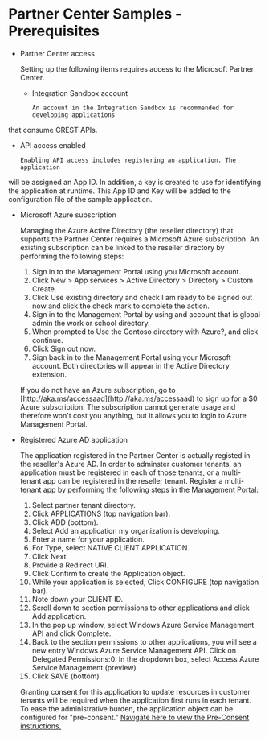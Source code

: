 ﻿# Partner Center Samples - Prerequisites

- Partner Center access

    Setting up the following items requires access to the Microsoft Partner Center.

  - Integration Sandbox account

        An account in the Integration Sandbox is recommended for developing applications 
that consume CREST APIs.

  - API access enabled

        Enabling API access includes registering an application. The application 
will be assigned an App ID. In addition, a key is created to use for identifying 
the application at runtime. This App ID and Key will be added to the configuration 
file of the sample application.

- Microsoft Azure subscription  

    Managing the Azure Active Directory (the reseller directory) that supports the Partner Center 
requires a Microsoft Azure subscription. An existing subscription can be linked to the reseller 
directory by performing the following steps:

  1. Sign in to the Management Portal using you Microsoft account.
  2. Click New > App services > Active Directory > Directory > Custom Create.
  3. Click Use existing directory and check I am ready to be signed out now and click the check mark 
to complete the action.
  4. Sign in to the Management Portal by using and account that is global admin the work or school 
directory.
  5. When prompted to Use the Contoso directory with Azure?, and click continue.
  6. Click Sign out now.
  7. Sign back in to the Management Portal using your Microsoft account. Both directories will appear 
in the Active Directory extension.

    If you do not have an Azure subscription, go to [http://aka.ms/accessaad](http://aka.ms/accessaad) to sign up for a $0 Azure 
subscription. The subscription cannot generate usage and therefore won't cost you anything, but it 
allows you to login to Azure Management Portal.

- Registered Azure AD application

    The application registered in the Partner Center is actually registed in the reseller's Azure AD.
In order to adminster customer tenants, an application must be registered in each of those tenants, or
a multi-tenant app can be registered in the reseller tenant. Register a multi-tenant app by performing 
the following steps in the Management Portal:

  1.	Select partner tenant directory.
  2.	Click APPLICATIONS (top navigation bar).  
  3.	Click ADD (bottom).
  4.	Select Add an application my organization is developing.
  5.	Enter a name for your application.
  6.	For Type, select NATIVE CLIENT APPLICATION.
  7.	Click Next.
  8.	Provide a Redirect URI. 
  9.	Click Confirm to create the Application object.
  10.	While your application is selected, Click CONFIGURE (top navigation bar).
  11.	Note down your CLIENT ID.
  12.	Scroll down to section permissions to other applications and click Add application.
  13.	In the pop up window, select Windows Azure Service Management API and click Complete.
  14.	Back to the section permissions to other applications, you will see a new entry 
Windows Azure Service Management API. Click on Delegated Permissions:0. In the dropdown box, 
select Access Azure Service Management (preview).
  15.	Click SAVE (bottom).

    Granting consent for this application to update resources in customer tenants will be required
when the application first runs in each tenant. To ease the administrative burden, the application
object can be configured for "pre-consent." [Navigate here to view the Pre-Consent instructions.](PreConsent.md)
